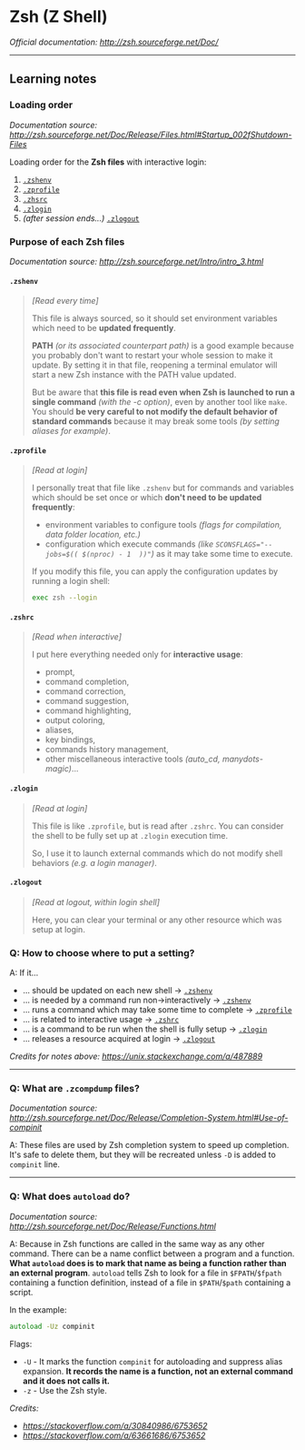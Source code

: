 # Zsh (Z Shell)

_Official documentation: http://zsh.sourceforge.net/Doc/_

---

## Learning notes

### Loading order

_Documentation source: http://zsh.sourceforge.net/Doc/Release/Files.html#Startup_002fShutdown-Files_

Loading order for the **Zsh files** with interactive login:
1. [`.zshenv`](#zshenv)
2. [`.zprofile`](#zprofile)
3. [`.zhsrc`](#zshrc)
4. [`.zlogin`](#zlogin)
5. _(after session ends...)_ [`.zlogout`](#zlogout)

### Purpose of each Zsh files

_Documentation source: http://zsh.sourceforge.net/Intro/intro_3.html_

#### `.zshenv`

> _[Read every time]_
>
> This file is always sourced, so it should set environment variables which need
> to be **updated frequently**.
>
> **PATH** _(or its associated counterpart path)_ is a good example because you
> probably don't want to restart your whole session to make it update. By
> setting it in that file, reopening a terminal emulator will start a new Zsh
> instance with the PATH value updated.
>
> But be aware that **this file is read even when Zsh is launched to run a single
> command** _(with the -c option)_, even by another tool like `make`. You should **be
> very careful to not modify the default behavior of standard commands** because it
> may break some tools _(by setting aliases for example)_.

#### `.zprofile`

> _[Read at login]_
>
> I personally treat that file like `.zshenv` but for commands and variables
> which should be set once or which **don't need to be updated frequently**:
> - environment variables to configure tools _(flags for compilation, data folder
> location, etc.)_
> - configuration which execute commands _(like `SCONSFLAGS="--jobs=$((
>   $(nproc) - 1  ))"`)_ as it may take some time to execute.
>
> If you modify this file, you can apply the configuration updates by running a
> login shell:
> ```sh
> exec zsh --login
> ```
>

#### `.zshrc`

> _[Read when interactive]_
>
> I put here everything needed only for **interactive usage**:
>
> - prompt,
> - command completion,
> - command correction,
> - command suggestion,
> - command highlighting,
> - output coloring,
> - aliases,
> - key bindings,
> - commands history management,
> - other miscellaneous interactive tools _(auto_cd, manydots-magic)_...

#### `.zlogin`

> _[Read at login]_
>
> This file is like `.zprofile`, but is read after `.zshrc`. You can consider
> the shell to be fully set up at `.zlogin` execution time.
>
> So, I use it to launch external commands which do not modify shell behaviors
> _(e.g. a login manager)_.

#### `.zlogout`

> _[Read at logout, within login shell]_
>
> Here, you can clear your terminal or any other resource which was setup at
> login.

### Q: How to choose where to put a setting?

A: If it...
- ... should be updated on each new shell -> [`.zshenv`](.zshenv)
- ... is needed by a command run non->interactively -> [`.zshenv`](.zshenv)
- ... runs a command which may take some time to complete -> [`.zprofile`](.zprofile)
- ... is related to interactive usage -> [`.zshrc`](.zshrc)
- ... is a command to be run when the shell is fully setup -> [`.zlogin`](.zlogin)
- ... releases a resource acquired at login -> [`.zlogout`](.zlogout)

_Credits for notes above: https://unix.stackexchange.com/a/487889_

---

### Q: What are `.zcompdump` files?

_Documentation source: http://zsh.sourceforge.net/Doc/Release/Completion-System.html#Use-of-compinit_

A: These files are used by Zsh completion system to speed up completion. It's
safe to delete them, but they will be recreated unless `-D` is added to
`compinit` line.

---

### Q: What does `autoload` do?

_Documentation source: http://zsh.sourceforge.net/Doc/Release/Functions.html_

A: Because in Zsh functions are called in the same way as any other command.
There can be a name conflict between a program and a function. **What
`autoload` does is to mark that name as being a function rather than an
external program**.
`autoload` tells Zsh to look for a file in `$FPATH`/`$fpath` containing a
function definition, instead of a file in `$PATH`/`$path` containing a script.

In the example:

```zsh
autoload -Uz compinit
```

Flags:

- `-U` - It marks the function `compinit` for autoloading and suppress alias
  expansion. **It records the name is a function, not an external command and
  it does not calls it.**
- `-z` - Use the Zsh style.

_Credits:_

- _https://stackoverflow.com/a/30840986/6753652_
- _https://stackoverflow.com/a/63661686/6753652_

